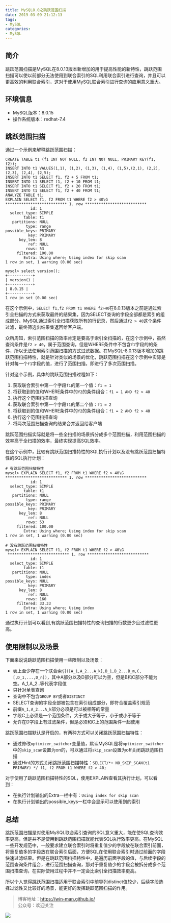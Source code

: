 ```yaml
---
title: MySQL8.0之跳跃范围扫描
date: 2019-03-09 21:12:13
tags:
- MySQL
categories:
- MySQL
---
```

## 简介
跳跃范围扫描是MySQL在8.0.13版本新增加的用于提高性能的新特性，跳跃范围扫描可以使以前部分无法使用到联合索引的SQL利用联合索引进行查询，并且可以更高效的利用联合索引，这对于使用MySQL联合索引进行查询的应用意义重大。

## 环境信息
* MySQL版本：8.0.15
* 操作系统版本：redhat-7.4

## 跳跃范围扫描
通过一个示例来解释跳跃范围扫描：
```
CREATE TABLE t1 (f1 INT NOT NULL, f2 INT NOT NULL, PRIMARY KEY(f1, f2));
INSERT INTO t1 VALUES(1,1), (1,2), (1,3), (1,4), (1,5),(2,1), (2,2), (2,3), (2,4), (2,5);
INSERT INTO t1 SELECT f1, f2 + 5 FROM t1;
INSERT INTO t1 SELECT f1, f2 + 10 FROM t1;
INSERT INTO t1 SELECT f1, f2 + 20 FROM t1;
INSERT INTO t1 SELECT f1, f2 + 40 FROM t1;
ANALYZE TABLE t1;
EXPLAIN SELECT f1, f2 FROM t1 WHERE f2 > 40\G
*************************** 1. row ***************************
           id: 1
  select_type: SIMPLE
        table: t1
   partitions: NULL
         type: range
possible_keys: PRIMARY
          key: PRIMARY
      key_len: 8
          ref: NULL
         rows: 53
     filtered: 100.00
        Extra: Using where; Using index for skip scan
1 row in set, 1 warning (0.00 sec)

mysql> select version();
+-----------+
| version() |
+-----------+
| 8.0.15 |
+-----------+
1 row in set (0.00 sec)
```
在这个示例中，`SELECT f1,f2 FROM t1 WHERE f2>40`在8.0.13版本之前是通过索引全扫描的方式来获取最终的结果集，因为SELECT查询的字段全部都是索引的组成部分。MySQL通过索引全扫描获取所有的行记录，然后通过`f2 > 40`这个条件过滤，最终筛选出结果集返回给客户端。

众所周知，索引范围扫描的效率肯定是要高于索引全扫描的，在这个示例中，虽然查询条件是`f2 > 40`，属于范围查询，但是WHERE条件中不包含`f1`字段的的条件，所以无法使用索引范围扫描的方式过滤数据。在MySQL-8.0.13版本增加的跳跃范围扫描特性，就是针对类似的场景的优化，跳跃范围扫描在这个示例中实际是针对每一个`f1`字段的值，进行了范围扫描，即进行了多次范围扫描。

针对这个示例，具体的跳跃范围扫描过程如下：
1. 获取联合索引中第一个字段`f1`的第一个值：`f1 = 1`
2. 将获取到的值和WHERE条件中的`f2`的条件组合：`f1 = 1 AND f2 > 40`
3. 执行这个范围扫描查询
4. 获取联合索引中第一个字段`f1`的第二个值：`f1 = 2`
5. 将获取到的值和WHERE条件中的`f2`的条件组合：`f1 = 2 AND f2 > 40`
6. 执行这个范围扫描查询
7. 将两次范围扫描查询的结果合并返回给客户端

跳跃范围扫描实际就是将一些全扫描的场景拆分成多个范围扫描，利用范围扫描的效率高于全扫描的效率，最终实现提高SQL效率。

在这个示例中，比较有跳跃范围扫描特性的SQL执行计划以及没有跳跃范围扫描特性的SQL执行计划：
```
# 有跳跃范围扫描特性
mysql> EXPLAIN SELECT f1, f2 FROM t1 WHERE f2 > 40\G
*************************** 1. row ***************************
           id: 1
  select_type: SIMPLE
        table: t1
   partitions: NULL
         type: range
possible_keys: PRIMARY
          key: PRIMARY
      key_len: 8
          ref: NULL
         rows: 53
     filtered: 100.00
        Extra: Using where; Using index for skip scan
1 row in set, 1 warning (0.00 sec)

# 没有跳跃范围扫描特性
mysql> EXPLAIN SELECT f1, f2 FROM t1 WHERE f2 > 40\G 
 *************************** 1. row ***************************
           id: 1
  select_type: SIMPLE
        table: t1
   partitions: NULL
         type: index
possible_keys: NULL
          key: PRIMARY
      key_len: 8
          ref: NULL
         rows: 160
     filtered: 33.33
        Extra: Using where; Using index
1 row in set, 1 warning (0.00 sec)
```

通过执行计划可以看到,有跳跃范围扫描特性的查询扫描的行数更少且过滤性更高。

## 使用限制以及场景
下面来说说跳跃范围扫描使用一些限制以及场景：
* 表上至少存在一个联合索引`([A_1,A_2...A_k],B_1,B_2...B_m,C,[,D_1,...,D_n])`，其中A部分以及D部分可以为空，但是B和C部分不能为空。A_1,A_2..等代表字段值
* 只针对单表查询
* 查询中不包含`GROUP BY`或者`DISTINCT`
* SELECT查询的字段全部被包含在索引组成部分，即符合覆盖索引规范
* 前缀`A_1,A_2...A_k`部分必须是可以被相等的常量
* 字段C上必须是一个范围条件，大于或大于等于，小于或小于等于
* 允许在D字段上有过滤条件，但是必须和C上的范围条件一起使用

跳跃范围扫描默认是开启的，有两种方式可以关闭跳跃范围扫描特性：
* 通过修改`optimizer_switcher`变量值，默认MySQL是将`optimizer_switcher`中的`skip_scan`设置为on的，可以通过将`skip_scan`设置为off关闭跳跃范围扫描
* 通过Hint的方式关闭跳跃范围扫描特性：`SELECT/*+ NO_SKIP_SCAN(t1 PRIMARY) */ f1, f2 FROM t1 WHERE f2 > 40;`

对于使用了跳跃范围扫描特性的SQL，使用EXPLAIN查看其执行计划，可以看到：
* 在执行计划输出的Extra一栏中有：`Using index for skip scan`
* 在执行计划输出的possible_keys一栏中会显示可以使用到的索引

## 总结
跳跃范围扫描是对使用MySQL联合索引查询的SQL意义重大，能在使SQL查询效率更高，但是并不是使用到跳跃范围扫描就能代表SQL执行效率更高。在MySQL一些开发规范中，一般要求建立联合索引时将重复值少的字段放在联合索引前面，将重复值多的字段放在联合索引后面，方便SQL在使用联合索引时通过前面的字段快速过滤结果。但是在跳跃范围扫描特性中，是遍历前面字段的值，与后续字段的范围查询条件组合，进行范围扫描查询，那对于重复值少的字段会被拆分成多个范围扫描查询，在实际使用过程中并不一定会比索引全扫描效率更高。

所以个人觉得跳跃范围扫描适用于联合索引中前导列distinct值较少，后续字段选择过滤性又比较好的场景，能更好的发挥跳跃范围扫描的作用。


> 博客地址：https://win-man.github.io/  
> 公众号：欢迎关注  

![](https://user-gold-cdn.xitu.io/2018/8/16/165435ce71d2b88b?w=258&h=258&f=jpeg&s=26568)
